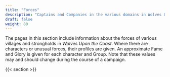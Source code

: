 ```yaml
---
title: "Forces"
description: "Captains and Companies in the various domains in Wolves Upon the Coast"
draft: false
weight: 80
---
```


The pages in this section include information about the forces of various villages and strongholds
in _Wolves Upon the Coast_. Where there are characters or unusual forces, their profiles are given.
An approximate Fame and Glory is given for each character and Group. Note that these values may and
should change during the course of a campaign.

{{< section >}}
